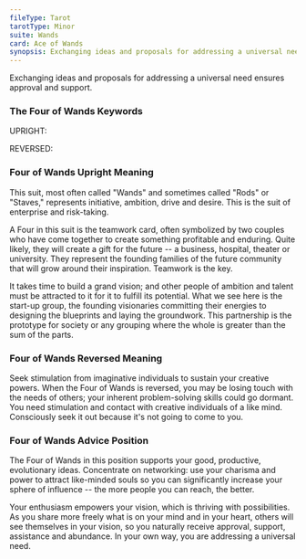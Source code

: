 ```yaml
---
fileType: Tarot
tarotType: Minor
suite: Wands
card: Ace of Wands
synopsis: Exchanging ideas and proposals for addressing a universal need ensures approval and support.
---
```

Exchanging ideas and proposals for addressing a universal need ensures approval and support.

### The Four of Wands Keywords

UPRIGHT: 

REVERSED: 

### Four of Wands Upright Meaning

This suit, most often called "Wands" and sometimes called "Rods" or "Staves," represents initiative, ambition, drive and desire. This is the suit of enterprise and risk-taking.

A Four in this suit is the teamwork card, often symbolized by two couples who have come together to create something profitable and enduring. Quite likely, they will create a gift for the future -- a business, hospital, theater or university. They represent the founding families of the future community that will grow around their inspiration. Teamwork is the key.

It takes time to build a grand vision; and other people of ambition and talent must be attracted to it for it to fulfill its potential. What we see here is the start-up group, the founding visionaries committing their energies to designing the blueprints and laying the groundwork. This partnership is the prototype for society or any grouping where the whole is greater than the sum of the parts.

### Four of Wands Reversed Meaning

Seek stimulation from imaginative individuals to sustain your creative powers. When the Four of Wands is reversed, you may be losing touch with the needs of others; your inherent problem-solving skills could go dormant. You need stimulation and contact with creative individuals of a like mind. Consciously seek it out because it's not going to come to you.

### Four of Wands Advice Position

The Four of Wands in this position supports your good, productive, evolutionary ideas. Concentrate on networking: use your charisma and power to attract like-minded souls so you can significantly increase your sphere of influence -- the more people you can reach, the better.

Your enthusiasm empowers your vision, which is thriving with possibilities. As you share more freely what is on your mind and in your heart, others will see themselves in your vision, so you naturally receive approval, support, assistance and abundance. In your own way, you are addressing a universal need.
